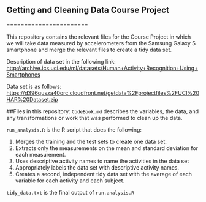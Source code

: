 ## Getting and Cleaning Data Course Project
=======================

This repository contains the relevant files for the Course Project in which we will take data measured by accelerometers from the Samsung Galaxy S smartphone and merge the relevant files to create a tidy data set.

Description of data set in the following link:
http://archive.ics.uci.edu/ml/datasets/Human+Activity+Recognition+Using+Smartphones 

Data set is as follows:
https://d396qusza40orc.cloudfront.net/getdata%2Fprojectfiles%2FUCI%20HAR%20Dataset.zip 

##Files in this repository:
`CodeBook.md` describes the variables, the data, and any transformations or work that was performed to clean up the data.

`run_analysis.R` is the R script that does the following:
1. Merges the training and the test sets to create one data set.
2. Extracts only the measurements on the mean and standard deviation for each measurement.
3. Uses descriptive activity names to name the activities in the data set
4. Appropriately labels the data set with descriptive activity names.
5. Creates a second, independent tidy data set with the average of each variable for each activity and each subject.

`tidy_data.txt` is the final output of `run.analysis.R`
